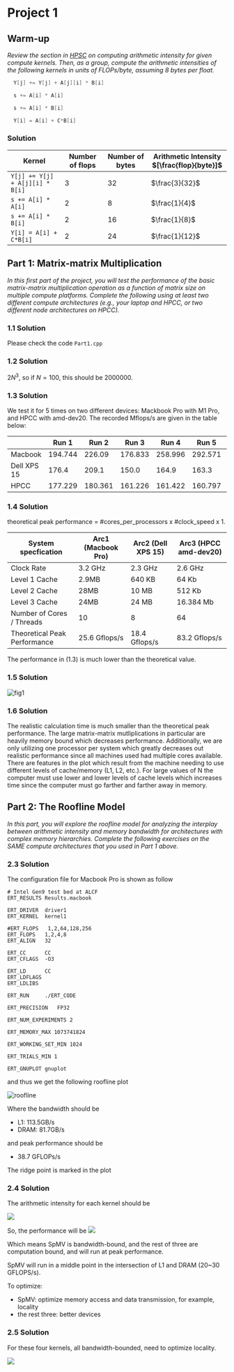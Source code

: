 # Project 1

## Warm-up

*Review the section in [HPSC](../assets/EijkhoutIntroToHPC2020.pdf) on computing arithmetic intensity for given compute kernels. 
Then, as a group, compute the arithmetic intensities of the following kernels in units of FLOPs/byte, assuming 8 bytes per float.*

```C
  Y[j] += Y[j] + A[j][i] * B[i]
```

```C
  s += A[i] * A[i]
```

```C
  s += A[i] * B[i]
```

```C
  Y[i] = A[i] + C*B[i]
```

### Solution

| Kernel      | Number of flops | Number of bytes | Arithmetic Intensity $[\frac{flop}{byte}]$|
| ----------- | ----------- | ----------- | ----------- |
| `Y[j] += Y[j] + A[j][i] * B[i]`      |    3    |    32    |    $\frac{3}{32}$    |
| `s += A[i] * A[i]`   |    2    |    8    |    $\frac{1}{4}$    |
| `s += A[i] * B[i]`   |    2    |    16    |    $\frac{1}{8}$    |
| `Y[i] = A[i] + C*B[i]`   |    2    |    24    |    $\frac{1}{12}$    |

## Part 1: Matrix-matrix Multiplication

*In this first part of the project, you will test the performance of the basic matrix-matrix multiplication operation as a function of matrix size on multiple compute platforms. Complete the following using at least two different compute architectures (e.g., your laptop and HPCC, or two different node architectures on HPCC).*

### 1.1 Solution 

Please check the code `Part1.cpp`

### 1.2 Solution 

$2N^{3}$, so if $N=100$, this should be $2000000$. 

### 1.3 Solution 

 We test it for 5 times on two different devices: Mackbook Pro with M1 Pro, and HPCC with amd-dev20. The recorded Mflops/s are given in the table below:

|             | Run 1   | Run 2   | Run 3   | Run 4   | Run 5   | Avg.     |
|-------------|---------|---------|---------|---------|---------|----------|
| Macbook     | 194.744 | 226.09  | 176.833 | 258.996 | 292.571 | 229.8468 |
| Dell XPS 15 | 176.4   | 209.1   | 150.0   | 164.9   | 163.3   | 172.74   |
| HPCC        | 177.229 | 180.361 | 161.226 | 161.422 | 160.797 | 168.207  |

### 1.4 Solution

theoretical peak performance = #cores_per_processors x #clock_speed x 1. 

| System specfication          | Arc1 (Macbook Pro) | Arc2 (Dell XPS 15) | Arc3 (HPCC amd-dev20) |
| ---------------------------- | ------------------ | ------------------ | --------------------- |
| Clock Rate                   | 3.2 GHz            | 2.3 GHz            | 2.6 GHz               |
| Level 1 Cache                | 2.9MB              | 640 KB             | 64 Kb                 |
| Level 2 Cache                | 28MB               | 10 MB              | 512 Kb                |
| Level 3 Cache                | 24MB               | 24 MB              | 16.384 Mb             |
| Number of Cores / Threads    | 10                 | 8                  | 64                    |
| Theoretical Peak Performance | 25.6 Gflops/s      | 18.4 Gflops/s      | 83.2 Gflops/s         |

The performance in (1.3) is much lower than the theoretical value. 

### 1.5 Solution 



![fig1](./figures/Performance.png)


### 1.6 Solution

The realistic calculation time is much smaller than the theoretical peak performance. The large matrix-matrix mutliplications in particular are heavily memory bound which decreases performance. Additionally, we are only utilizing one processor per system which greatly decreases out realistic performance since all machines used had multiple cores available. There are features in the plot which result from the machine needing to use different levels of cache/memory  (L1, L2, etc.). For large values of N the computer must use lower and lower levels of cache levels which increases time since the computer must go farther and farther away in memory. 

## Part 2: The Roofline Model 

*In this part, you will explore the roofline model for analyzing the interplay between arithmetic intensity and memory bandwidth for architectures with complex memory hierarchies. Complete the following exercises on the _SAME_ compute architectures that you used in Part 1 above.*

### 2.3 Solution

The configuration file for Macbook Pro is shown as follow
```
# Intel Gen9 test bed at ALCF
ERT_RESULTS Results.macbook

ERT_DRIVER  driver1
ERT_KERNEL  kernel1

#ERT_FLOPS   1,2,64,128,256
ERT_FLOPS   1,2,4,8
ERT_ALIGN   32

ERT_CC      CC
ERT_CFLAGS  -O3 

ERT_LD      CC
ERT_LDFLAGS 
ERT_LDLIBS

ERT_RUN     ./ERT_CODE

ERT_PRECISION   FP32

ERT_NUM_EXPERIMENTS 2

ERT_MEMORY_MAX 1073741824

ERT_WORKING_SET_MIN 1024

ERT_TRIALS_MIN 1

ERT_GNUPLOT gnuplot
```

and thus we get the following roofline plot

![roofline](./figures/roofline.jpg)

Where the bandwidth should be
* L1: 113.5GB/s
* DRAM: 81.7GB/s

and peak performance should be
* 38.7 GFLOPs/s

The ridge point is marked in the plot

### 2.4 Solution

The arithmetic intensity for each kernel should be

![](./figures/stat.png)

So, the performance will be 
![](./figures/roofline2.jpg)

Which means SpMV is bandwidth-bound, and the rest of three are computation bound, and will run at peak performance.

SpMV will run in a middle point in the intersection of L1 and DRAM (20~30 GFLOPS/s).

To optimize:
* SpMV: optimize memory access and data transmission, for example, locality
* the rest three: better devices

### 2.5 Solution

For these four kernels, all bandwidth-bounded, need to optimize locality.

![](./figures/roofline3.jpg)

